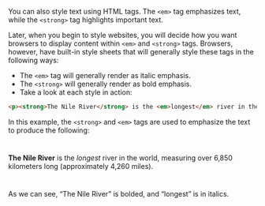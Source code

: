 You can also style text using HTML tags. The ```<em>``` tag emphasizes text, while the ```<strong>``` tag highlights important text.

Later, when you begin to style websites, you will decide how you want browsers to display content within ```<em>``` and ```<strong>``` tags. Browsers, however, have built-in style sheets that will generally style these tags in the following ways:

* The ```<em>``` tag will generally render as italic emphasis.
* The ```<strong>``` will generally render as bold emphasis.
* Take a look at each style in action:

```html
<p><strong>The Nile River</strong> is the <em>longest</em> river in the world, measuring over 6,850 kilometers long (approximately 4,260 miles).</p>
```


In this example, the ```<strong>``` and ```<em>``` tags are used to emphasize the text to produce the following:

#
<p><strong>The Nile River</strong> is the <em>longest</em> river in the world, measuring over 6,850 kilometers long (approximately 4,260 miles).</p>

#
As we can see, “The Nile River” is bolded, and “longest” is in italics.